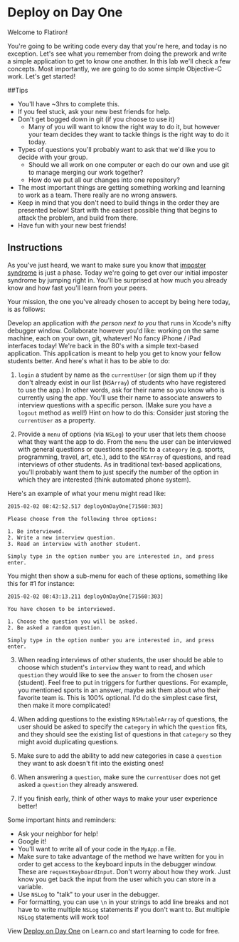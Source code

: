 

# Deploy on Day One

Welcome to Flatiron! 

You're going to be writing code every day that you're here, and today is no exception. Let's see what you remember from doing the prework and write a simple application to get to know one another. In this lab we'll check a few concepts. Most importantly, we are going to do some simple Objective-C work. Let's get started!

##Tips

- You'll have ~3hrs to complete this.
- If you feel stuck, ask your new best friends for help.
- Don't get bogged down in git (if you choose to use it)
	- Many of you will want to know the right way to do it, but however your team decides they want to tackle things is the right way to do it today.
- Types of questions you'll probably want to ask that we'd like you to decide with your group.
	- Should we all work on one computer or each do our own and use git to manage merging our work together?
	- How do we put all our changes into one repository?
- The most important things are getting something working and learning to work as a team. There really are no wrong answers. 
- Keep in mind that you don't need to build things in the order they are presented below! Start with the easiest possible thing that begins to attack the problem, and build from there.
- Have fun with your new best friends!

## Instructions

As you've just heard, we want to make sure you know that [imposter syndrome](http://en.wikipedia.org/wiki/Impostor_syndrome) is just a phase. Today we're going to get over our initial imposter syndrome by jumping right in. You'll be surprised at how much you already know and how fast you'll learn from your peers.

Your mission, the one you've already chosen to accept by being here today, is as follows:

Develop an application *with the person next to you* that runs in Xcode's nifty debugger window. Collaborate however you'd like: working on the same machine, each on your own, git, whatever! No fancy iPhone / iPad interfaces today! We're back in the 80's with a simple text-based application. This application is meant to help you get to know your fellow students better. And here's what it has to be able to do:

1) `login` a student by name as the `currentUser` (or sign them up if they don't already exist in our list (`NSArray`) of students who have registered to use the app.) In other words, ask for their name so you know who is currently using the app. You'll use their name to associate answers to interview questions with a specific person. (Make sure you have a `logout` method as well!) Hint on how to do this: Consider just storing the `currentUser` as a property.

2) Provide a `menu` of options (via `NSLog`) to your user that lets them choose what they want the app to do. From the `menu` the user can be interviewed with general questions or questions specific to a `category` (e.g. sports, programming, travel, art, etc.), add to the `NSArray` of questions, and read interviews of other students. As in traditional text-based applications, you'll probably want them to just specify the number of the option in which they are interested (think automated phone system).

Here's an example of what your menu might read like:

```
2015-02-02 08:42:52.517 deployOnDayOne[71560:303] 

Please choose from the following three options:

1. Be interviewed.
2. Write a new interview question.
3. Read an interview with another student.

Simply type in the option number you are interested in, and press enter.
```

You might then show a sub-menu for each of these options, something like this for #1 for instance:

```
2015-02-02 08:43:13.211 deployOnDayOne[71560:303] 

You have chosen to be interviewed.

1. Choose the question you will be asked.
2. Be asked a random question.

Simply type in the option number you are interested in, and press enter.
```

3) When reading interviews of other students, the user should be able to choose which student's `interview` they want to read, and which `question` they would like to see the `answer` to from the chosen `user` (student). Feel free to put in triggers for further questions. For example, you mentioned sports in an answer, maybe ask them about who their favorite team is. This is 100% optional. I'd do the simplest case first, then make it more complicated!

4) When adding questions to the existing `NSMutableArray` of questions, the user should be asked to specify the `category` in which the `question` fits, and they should see the existing list of questions in that `category` so they might avoid duplicating questions.

5) Make sure to add the ability to add new categories in case a `question` they want to ask doesn't fit into the existing ones!

6) When answering a `question`, make sure the `currentUser` does not get asked a `question` they already answered.

7) If you finish early, think of other ways to make your user experience better!


Some important hints and reminders:

* Ask your neighbor for help!
* Google it!
* You'll want to write all of your code in the `MyApp.m` file.
* Make sure to take advantage of the method we have written for you in order to get access to the keyboard inputs in the debugger window. These are `requestKeyboardInput`. Don't worry about how they work. Just know you get back the input from the user which you can store in a variable.
* Use `NSLog` to "talk" to your user in the debugger.
* For formatting, you can use `\n` in your strings to add line breaks and not have to write multiple `NSLog` statements if you don't want to. But multiple `NSLog` statements will work too!

<p data-visibility='hidden'>View <a href='https://learn.co/lessons/ios-DeployOnDayOne' title='Deploy on Day One'>Deploy on Day One</a> on Learn.co and start learning to code for free.</p>
